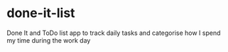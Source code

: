 # done-it-list
Done It and ToDo list app to track daily tasks and categorise how I spend my time during the work day
